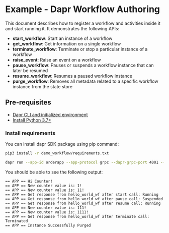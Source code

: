 # Example - Dapr Workflow Authoring

This document describes how to register a workflow and activities inside it and start running it.
It demonstrates the following APIs:
- **start_workflow**: Start an instance of a workflow
- **get_workflow**: Get information on a single workflow
- **terminate_workflow**: Terminate or stop a particular instance of a workflow
- **raise_event**: Raise an event on a workflow
- **pause_workflow**: Pauses or suspends a workflow instance that can later be resumed
- **resume_workflow**: Resumes a paused workflow instance
- **purge_workflow**: Removes all metadata related to a specific workflow instance from the state store
## Pre-requisites

- [Dapr CLI and initialized environment](https://docs.dapr.io/getting-started)
- [Install Python 3.7+](https://www.python.org/downloads/)

### Install requirements

You can install dapr SDK package using pip command:

<!-- STEP
name: Install requirements
-->

```sh
pip3 install -r demo_workflow/requirements.txt
```

<!-- END_STEP -->

<!-- STEP
name: Running this example
expected_stdout_lines:
  - "== APP == Hi Counter!"
  - "== APP == New counter value is: 1!"
  - "== APP == New counter value is: 11!"
  - "== APP == Get response from hello_world_wf after resume call: Running"
  - "== APP == Get response from hello_world_wf after pause call: Suspended"
  - "== APP == Get response from hello_world_wf after resume call: Running"
  - "== APP == New counter value is: 111!"
  - "== APP == New counter value is: 1111!"
  - "== APP == Get response from hello_world_wf after terminate call: Terminated"
  - "== APP == Instance Successfully Purged"
background: true
timeout_seconds: 30
sleep: 15
-->

```sh
dapr run --app-id orderapp --app-protocol grpc --dapr-grpc-port 4001 --components-path components --placement-host-address localhost:50005 -- python3 app.py
```

<!-- END_STEP -->

You should be able to see the following output:
```
== APP == Hi Counter!
== APP == New counter value is: 1!
== APP == New counter value is: 11!
== APP == Get response from hello_world_wf after start call: Running
== APP == Get response from hello_world_wf after pause call: Suspended
== APP == Get response from hello_world_wf after resume call: Running
== APP == New counter value is: 111!
== APP == New counter value is: 1111!
== APP == Get response from hello_world_wf after terminate call: Terminated
== APP == Instance Successfully Purged
```
